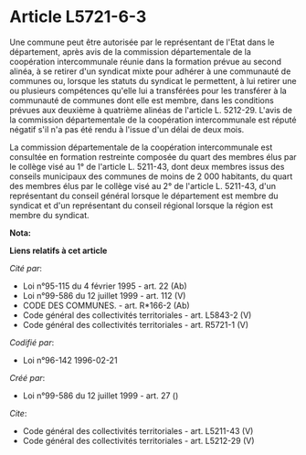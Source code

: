 # Article L5721-6-3

Une commune peut être autorisée par le représentant de l'Etat dans le département, après avis de la commission départementale
de la coopération intercommunale réunie dans la formation prévue au second alinéa, à se retirer d'un syndicat mixte pour
adhérer à une communauté de communes ou, lorsque les statuts du syndicat le permettent, à lui retirer une ou plusieurs
compétences qu'elle lui a transférées pour les transférer à la communauté de communes dont elle est membre, dans les
conditions prévues aux deuxième à quatrième alinéas de l'article L. 5212-29. L'avis de la commission départementale de la
coopération intercommunale est réputé négatif s'il n'a pas été rendu à l'issue d'un délai de deux mois. 

La commission départementale de la coopération intercommunale est consultée en formation restreinte composée du quart des
membres élus par le collège visé au 1° de l'article L. 5211-43, dont deux membres issus des conseils municipaux des communes
de moins de 2 000 habitants, du quart des membres élus par le collège visé au 2° de l'article L. 5211-43, d'un représentant
du conseil général lorsque le département est membre du syndicat et d'un représentant du conseil régional lorsque la région
est membre du syndicat.

**Nota:**



**Liens relatifs à cet article**

_Cité par_:

  - Loi n°95-115 du 4 février 1995 - art. 22 (Ab)
  - Loi n°99-586 du 12 juillet 1999 - art. 112 (V)
  - CODE DES COMMUNES. - art. R*166-2 (Ab)
  - Code général des collectivités territoriales - art. L5843-2 (V)
  - Code général des collectivités territoriales - art. R5721-1 (V)

_Codifié par_:

  - Loi n°96-142 1996-02-21

_Créé par_:

  - Loi n°99-586 du 12 juillet 1999 - art. 27 ()

_Cite_:

  - Code général des collectivités territoriales - art. L5211-43 (V)
  - Code général des collectivités territoriales - art. L5212-29 (V)
